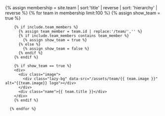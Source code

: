
  <div class="grid team-members">
      {% assign membership = site.team | sort:'title' | reverse | sort: 'hierarchy' | reverse %}
      {% for team in membership limit:100 %}
        {% assign show_team = true %}

        {% if include.team_members %}
          {% assign team_member = team.id | replace:'/team/','' %}
          {% if include.team_members contains team_member %}
            {% assign show_team = true %}
          {% else %}
            {% assign show_team = false %}
          {% endif %}
        {% endif %}

        {% if show_team == true %}
        <div>
          <div class="image">
            <div class="lazy-bg" data-src="/assets/team/{{ team.image }}" alt="{{team.image}} logo"></div>
          </div>
          <div class="name">{{ team.title }}</div>
        </div>  
        {% endif %}

      {% endfor %}
  </div>
